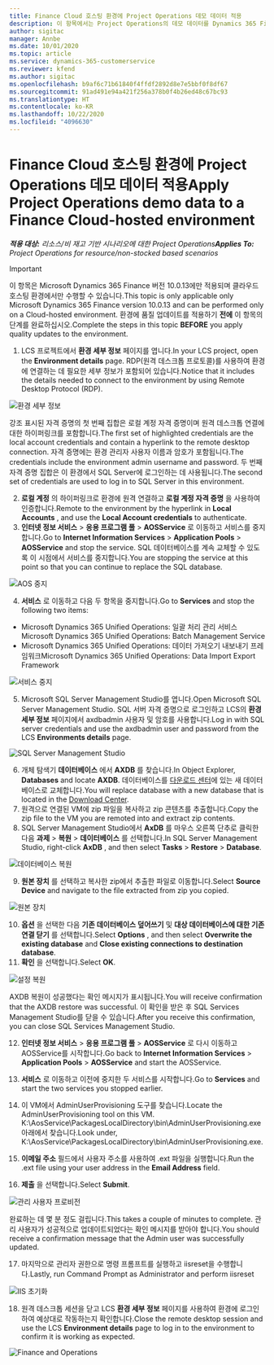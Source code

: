 ```yaml
---
title: Finance Cloud 호스팅 환경에 Project Operations 데모 데이터 적용
description: 이 항목에서는 Project Operations의 데모 데이터를 Dynamics 365 Finance 클라우드 호스팅 환경에 적용하는 방법을 설명합니다.
author: sigitac
manager: Annbe
ms.date: 10/01/2020
ms.topic: article
ms.service: dynamics-365-customerservice
ms.reviewer: kfend
ms.author: sigitac
ms.openlocfilehash: b9af6c71b61840f4ffdf2892d8e7e5bbf0f8df67
ms.sourcegitcommit: 91ad491e94a421f256a378b0f4b26ed48c67bc93
ms.translationtype: HT
ms.contentlocale: ko-KR
ms.lasthandoff: 10/22/2020
ms.locfileid: "4096630"
---
```

# <a name="apply-project-operations-demo-data-to-a-finance-cloud-hosted-environment"></a><span data-ttu-id="3e272-103">Finance Cloud 호스팅 환경에 Project Operations 데모 데이터 적용</span><span class="sxs-lookup"><span data-stu-id="3e272-103">Apply Project Operations demo data to a Finance Cloud-hosted environment</span></span>

<span data-ttu-id="3e272-104">_**적용 대상:** 리소스/비 재고 기반 시나리오에 대한 Project Operations_</span><span class="sxs-lookup"><span data-stu-id="3e272-104">_**Applies To:** Project Operations for resource/non-stocked based scenarios_</span></span>

> [!IMPORTANT]
> <span data-ttu-id="3e272-105">이 항목은 Microsoft Dynamics 365 Finance 버전 10.0.13에만 적용되며 클라우드 호스팅 환경에서만 수행할 수 있습니다.</span><span class="sxs-lookup"><span data-stu-id="3e272-105">This topic is only applicable only Microsoft Dynamics 365 Finance version 10.0.13 and can be performed only on a Cloud-hosted environment.</span></span> <span data-ttu-id="3e272-106">환경에 품질 업데이트를 적용하기 **전에** 이 항목의 단계를 완료하십시오.</span><span class="sxs-lookup"><span data-stu-id="3e272-106">Complete the steps in this topic **BEFORE** you apply quality updates to the environment.</span></span>

1. <span data-ttu-id="3e272-107">LCS 프로젝트에서 **환경 세부 정보** 페이지를 엽니다.</span><span class="sxs-lookup"><span data-stu-id="3e272-107">In your LCS project, open the **Environment details** page.</span></span> <span data-ttu-id="3e272-108">RDP(원격 데스크톱 프로토콜)를 사용하여 환경에 연결하는 데 필요한 세부 정보가 포함되어 있습니다.</span><span class="sxs-lookup"><span data-stu-id="3e272-108">Notice that it includes the details needed to connect to the environment by using Remote Desktop Protocol (RDP).</span></span>

![ 환경 세부 정보](./media/1EnvironmentDetails.png)

<span data-ttu-id="3e272-110">강조 표시된 자격 증명의 첫 번째 집합은 로컬 계정 자격 증명이며 원격 데스크톱 연결에 대한 하이퍼링크를 포함합니다.</span><span class="sxs-lookup"><span data-stu-id="3e272-110">The first set of highlighted credentials are the local account credentials and contain a hyperlink to the remote desktop connection.</span></span> <span data-ttu-id="3e272-111">자격 증명에는 환경 관리자 사용자 이름과 암호가 포함됩니다.</span><span class="sxs-lookup"><span data-stu-id="3e272-111">The credentials include the environment admin username and password.</span></span> <span data-ttu-id="3e272-112">두 번째 자격 증명 집합은 이 환경에서 SQL Server에 로그인하는 데 사용됩니다.</span><span class="sxs-lookup"><span data-stu-id="3e272-112">The second set of credentials are used to log in to SQL Server in this environment.</span></span>

2. <span data-ttu-id="3e272-113">**로컬 계정** 의 하이퍼링크로 환경에 원격 연결하고 **로컬 계정 자격 증명** 을 사용하여 인증합니다.</span><span class="sxs-lookup"><span data-stu-id="3e272-113">Remote to the environment by the hyperlink in **Local Accounts** , and use the **Local Account credentials** to authenticate.</span></span>
3. <span data-ttu-id="3e272-114">**인터넷 정보 서비스** > **응용 프로그램 풀** > **AOSService** 로 이동하고 서비스를 중지합니다.</span><span class="sxs-lookup"><span data-stu-id="3e272-114">Go to **Internet Information Services** > **Application Pools** > **AOSService** and stop the service.</span></span> <span data-ttu-id="3e272-115">SQL 데이터베이스를 계속 교체할 수 있도록 이 시점에서 서비스를 중지합니다.</span><span class="sxs-lookup"><span data-stu-id="3e272-115">You are stopping the service at this point so that you can continue to replace the SQL database.</span></span>

![AOS 중지](./media/2StopAOS.png)

4. <span data-ttu-id="3e272-117">**서비스** 로 이동하고 다음 두 항목을 중지합니다.</span><span class="sxs-lookup"><span data-stu-id="3e272-117">Go to **Services** and stop the following two items:</span></span>

- <span data-ttu-id="3e272-118">Microsoft Dynamics 365 Unified Operations: 일괄 처리 관리 서비스</span><span class="sxs-lookup"><span data-stu-id="3e272-118">Microsoft Dynamics 365 Unified Operations: Batch Management Service</span></span>
- <span data-ttu-id="3e272-119">Microsoft Dynamics 365 Unified Operations: 데이터 가져오기 내보내기 프레임워크</span><span class="sxs-lookup"><span data-stu-id="3e272-119">Microsoft Dynamics 365 Unified Operations: Data Import Export Framework</span></span>

![서비스 중지](./media/3StopServices.png)

5. <span data-ttu-id="3e272-121">Microsoft SQL Server Management Studio를 엽니다.</span><span class="sxs-lookup"><span data-stu-id="3e272-121">Open Microsoft SQL Server Management Studio.</span></span> <span data-ttu-id="3e272-122">SQL 서버 자격 증명으로 로그인하고 LCS의 **환경 세부 정보** 페이지에서 axdbadmin 사용자 및 암호를 사용합니다.</span><span class="sxs-lookup"><span data-stu-id="3e272-122">Log in with SQL server credentials and use the axdbadmin user and password from the LCS **Environments details** page.</span></span>

![SQL Server Management Studio](./media/4SSMS.png)

6. <span data-ttu-id="3e272-124">개체 탐색기 **데이터베이스** 에서 **AXDB** 를 찾습니다.</span><span class="sxs-lookup"><span data-stu-id="3e272-124">In Object Explorer, **Databases** and locate **AXDB**.</span></span> <span data-ttu-id="3e272-125">데이터베이스를 [다운로드 센터](https://download.microsoft.com/download/1/a/3/1a314bd2-b082-4a87-abdc-1ba26c92b63d/ProjOpsDemoDataFOGARelease.zip)에 있는 새 데이터베이스로 교체합니다.</span><span class="sxs-lookup"><span data-stu-id="3e272-125">You will replace database with a new database that is located in the [Download Center](https://download.microsoft.com/download/1/a/3/1a314bd2-b082-4a87-abdc-1ba26c92b63d/ProjOpsDemoDataFOGARelease.zip).</span></span> 
7. <span data-ttu-id="3e272-126">원격으로 연결된 VM에 zip 파일을 복사하고 zip 콘텐츠를 추출합니다.</span><span class="sxs-lookup"><span data-stu-id="3e272-126">Copy the zip file to the VM you are remoted into and extract zip contents.</span></span>
8. <span data-ttu-id="3e272-127">SQL Server Management Studio에서 **AxDB** 를 마우스 오른쪽 단추로 클릭한 다음 **과제** > **복원** > **데이터베이스** 를 선택합니다.</span><span class="sxs-lookup"><span data-stu-id="3e272-127">In SQL Server Management Studio, right-click **AxDB** , and then select **Tasks** > **Restore** > **Database**.</span></span>

![데이터베이스 복원](./media/5RestoreDatabase.png)

9. <span data-ttu-id="3e272-129">**원본 장치** 를 선택하고 복사한 zip에서 추출한 파일로 이동합니다.</span><span class="sxs-lookup"><span data-stu-id="3e272-129">Select **Source Device** and navigate to the file extracted from zip you copied.</span></span>

![원본 장치](./media/6SourceDevice.png)

10. <span data-ttu-id="3e272-131">**옵션** 을 선택한 다음 **기존 데이터베이스 덮어쓰기** 및 **대상 데이터베이스에 대한 기존 연결 닫기** 를 선택합니다.</span><span class="sxs-lookup"><span data-stu-id="3e272-131">Select **Options** , and then select **Overwrite the existing database** and **Close existing connections to destination database**.</span></span> 
11. <span data-ttu-id="3e272-132">**확인** 을 선택합니다.</span><span class="sxs-lookup"><span data-stu-id="3e272-132">Select **OK**.</span></span>

![설정 복원](./media/7RestoreSetting.png)

<span data-ttu-id="3e272-134">AXDB 복원이 성공했다는 확인 메시지가 표시됩니다.</span><span class="sxs-lookup"><span data-stu-id="3e272-134">You will receive confirmation that the AXDB restore was successful.</span></span> <span data-ttu-id="3e272-135">이 확인을 받은 후 SQL Services Management Studio를 닫을 수 있습니다.</span><span class="sxs-lookup"><span data-stu-id="3e272-135">After you receive this confirmation, you can close SQL Services Management Studio.</span></span>

12. <span data-ttu-id="3e272-136">**인터넷 정보 서비스** > **응용 프로그램 풀** > **AOSService** 로 다시 이동하고 AOSService를 시작합니다.</span><span class="sxs-lookup"><span data-stu-id="3e272-136">Go back to **Internet Information Services** > **Application Pools** > **AOSService** and start the AOSService.</span></span>
13. <span data-ttu-id="3e272-137">**서비스** 로 이동하고 이전에 중지한 두 서비스를 시작합니다.</span><span class="sxs-lookup"><span data-stu-id="3e272-137">Go to **Services** and start the two services you stopped earlier.</span></span>

14. <span data-ttu-id="3e272-138">이 VM에서 AdminUserProvisioning 도구를 찾습니다.</span><span class="sxs-lookup"><span data-stu-id="3e272-138">Locate the AdminUserProvisioning tool on this VM.</span></span> <span data-ttu-id="3e272-139">K:\AosService\PackagesLocalDirectory\bin\AdminUserProvisioning.exe 아래에서 찾습니다.</span><span class="sxs-lookup"><span data-stu-id="3e272-139">Look under, K:\AosService\PackagesLocalDirectory\bin\AdminUserProvisioning.exe.</span></span>
15. <span data-ttu-id="3e272-140">**이메일 주소** 필드에서 사용자 주소를 사용하여 .ext 파일을 실행합니다.</span><span class="sxs-lookup"><span data-stu-id="3e272-140">Run the .ext file using your user address in the **Email Address** field.</span></span> 
16. <span data-ttu-id="3e272-141">**제출** 을 선택합니다.</span><span class="sxs-lookup"><span data-stu-id="3e272-141">Select **Submit**.</span></span>

![관리 사용자 프로비전](./media/8AdminUserProvisioning.png)

<span data-ttu-id="3e272-143">완료하는 데 몇 분 정도 걸립니다.</span><span class="sxs-lookup"><span data-stu-id="3e272-143">This takes a couple of minutes to complete.</span></span> <span data-ttu-id="3e272-144">관리 사용자가 성공적으로 업데이트되었다는 확인 메시지를 받아야 합니다.</span><span class="sxs-lookup"><span data-stu-id="3e272-144">You should receive a confirmation message that the Admin user was successfully updated.</span></span>

17. <span data-ttu-id="3e272-145">마지막으로 관리자 권한으로 명령 프롬프트를 실행하고 iisreset을 수행합니다.</span><span class="sxs-lookup"><span data-stu-id="3e272-145">Lastly, run Command Prompt as Administrator and perform iisreset</span></span>

![IIS 초기화](./media/9IISReset.png)

18. <span data-ttu-id="3e272-147">원격 데스크톱 세션을 닫고 LCS **환경 세부 정보** 페이지를 사용하여 환경에 로그인하여 예상대로 작동하는지 확인합니다.</span><span class="sxs-lookup"><span data-stu-id="3e272-147">Close the remote desktop session and use the LCS **Environment details** page to log in to the environment to confirm it is working as expected.</span></span>

![Finance and Operations](./media/10FinanceAndOperations.png)
